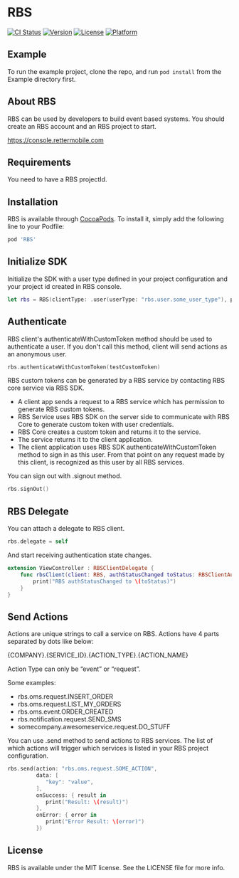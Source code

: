 # RBS

[![CI Status](https://img.shields.io/travis/baranbaygan/RBS.svg?style=flat)](https://travis-ci.org/baranbaygan/RBS)
[![Version](https://img.shields.io/cocoapods/v/RBS.svg?style=flat)](https://cocoapods.org/pods/RBS)
[![License](https://img.shields.io/cocoapods/l/RBS.svg?style=flat)](https://cocoapods.org/pods/RBS)
[![Platform](https://img.shields.io/cocoapods/p/RBS.svg?style=flat)](https://cocoapods.org/pods/RBS)

## Example

To run the example project, clone the repo, and run `pod install` from the Example directory first.

## About RBS

RBS can be used by developers to build event based systems. You should create an RBS account and an RBS project to start. 

https://console.rettermobile.com

## Requirements

You need to have a RBS projectId.

## Installation

RBS is available through [CocoaPods](https://cocoapods.org). To install
it, simply add the following line to your Podfile:

```ruby
pod 'RBS'
```

## Initialize SDK

Initialize the SDK with a user type defined in your project configuration and your project id created in RBS console.

```swift
let rbs = RBS(clientType: .user(userType: "rbs.user.some_user_type"), projectId: "YOUR PROJECT ID")
```

## Authenticate 

RBS client's authenticateWithCustomToken method should be used to authenticate a user. If you don't call this method, client will send actions as an anonymous user.

```swift
rbs.authenticateWithCustomToken(testCustomToken)
```

RBS custom tokens can be generated by a RBS service by contacting RBS core service via RBS SDK.

- A client app sends a request to a RBS service which has permission to generate RBS custom tokens.
- RBS Service uses RBS SDK on the server side to communicate with RBS Core to generate custom token with user credentials.
- RBS Core creates a custom token and returns it to the service.
- The service returns it to the client application.
- The client application uses RBS SDK authenticateWithCustomToken method to sign in as this user. From that point on any request made by this client, is recognized as this user by all RBS services.

You can sign out with .signout method.

```swift
rbs.signOut()
```

## RBS Delegate

You can attach a delegate to RBS client.

```swift
rbs.delegate = self
```

And start receiving authentication state changes.

```swift
extension ViewController : RBSClientDelegate {
    func rbsClient(client: RBS, authStatusChanged toStatus: RBSClientAuthStatus) {
        print("RBS authStatusChanged to \(toStatus)")
    }
}
```

## Send Actions

Actions are unique strings to call a service on RBS. Actions have 4 parts separated by dots like below:

{COMPANY}.{SERVICE_ID}.{ACTION_TYPE}.{ACTION_NAME}

Action Type can only be “event” or “request”.

Some examples:

- rbs.oms.request.INSERT_ORDER
- rbs.oms.request.LIST_MY_ORDERS
- rbs.oms.event.ORDER_CREATED
- rbs.notification.request.SEND_SMS
- somecompany.awesomeservice.request.DO_STUFF

You can use .send method to send actions to RBS services. The list of which actions will trigger which services is listed in your RBS project configuration.

```swift
rbs.send(action: "rbs.oms.request.SOME_ACTION",
         data: [
            "key": "value",
         ],
         onSuccess: { result in
            print("Result: \(result)")
         },
         onError: { error in
            print("Error Result: \(error)")
         })
```

## License

RBS is available under the MIT license. See the LICENSE file for more info.

